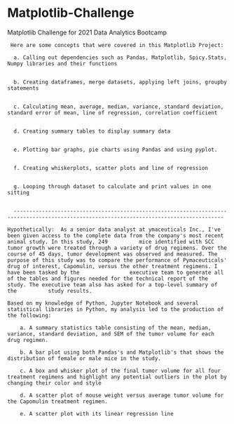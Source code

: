 # Matplotlib-Challenge
Matplotlib Challenge for 2021 Data Analytics Bootcamp


     Here are some concepts that were covered in this Matplotlib Project:

      a. Calling out dependencies such as Pandas, Matplotlib, Spicy.Stats, Numpy libraries and their functions
  
  
      b. Creating dataframes, merge datasets, applying left joins, groupby statements


      c. Calculating mean, average, median, variance, standard deviation, standard error of mean, line of regression, correlation coefficient


      d. Creating summary tables to display summary data


      e. Plotting bar graphs, pie charts using Pandas and using pyplot.


      f. Creating whiskerplots, scatter plots and line of regression
      
      
      g. Looping through dataset to calculate and print values in one sitting
      
      
      -----------------------------------------------------------------------------------------------------------------------------------------
        
    Hypothetically:  As a senior data analyst at ymaceuticals Inc., I've been given access to the complete data from the company's most recent animal study. In this study, 249          mice identified with SCC tumor growth were treated through a variety of drug regimens. Over the course of 45 days, tumor development was observed and measured. The              purpose of this study was to compare the performance of Pymaceuticals' drug of interest, Capomulin, versus the other treatment regimens. I have been tasked by the                executive team to generate all of the tables and figures needed for the technical report of the study. The executive team also has asked for a top-level summary of the          study results.

    Based on my knowledge of Python, Jupyter Notebook and several statistical libraries in Python, my analysis led to the production of the following: 
  
        a. A summary statistics table consisting of the mean, median, variance, standard deviation, and SEM of the tumor volume for each drug regimen.

        b. A bar plot using both Pandas's and Matplotlib's that shows the distribution of female or male mice in the study.
        
        c. A box and whisker plot of the final tumor volume for all four treatment regimens and highlight any potential outliers in the plot by changing their color and style
        
        d. A scatter plot of mouse weight versus average tumor volume for the Capomulin treatment regimen.
        
        e. A scatter plot with its linear regression line
   
